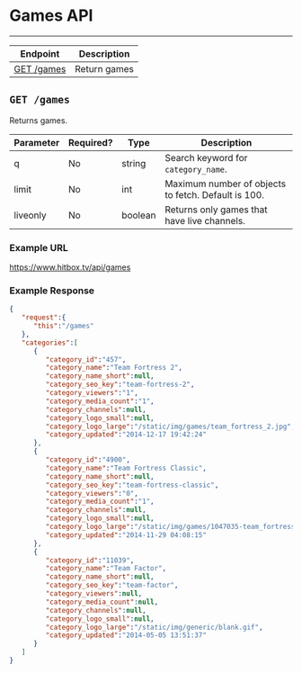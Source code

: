 # Games API
***

| Endpoint | Description |
| ---- | --------------- |
| [GET /games](/game/games.md#get-games) | Return games |

## `GET /games`

Returns games. 

| Parameter | Required? | Type | Description |
| --- | --- | --- | --- |
| q | No | string | Search keyword for `category_name`. |
| limit | No | int | Maximum number of objects to fetch. Default is 100. |
| liveonly | No | boolean | Returns only games that have live channels. |

### Example URL

https://www.hitbox.tv/api/games

### Example Response 

```json
{
   "request":{
      "this":"/games"
   },
   "categories":[
      {
         "category_id":"457",
         "category_name":"Team Fortress 2",
         "category_name_short":null,
         "category_seo_key":"team-fortress-2",
         "category_viewers":"1",
         "category_media_count":"1",
         "category_channels":null,
         "category_logo_small":null,
         "category_logo_large":"/static/img/games/team_fortress_2.jpg",
         "category_updated":"2014-12-17 19:42:24"
      },
      {
         "category_id":"4900",
         "category_name":"Team Fortress Classic",
         "category_name_short":null,
         "category_seo_key":"team-fortress-classic",
         "category_viewers":"0",
         "category_media_count":"1",
         "category_channels":null,
         "category_logo_small":null,
         "category_logo_large":"/static/img/games/1047035-team_fortress_classic_box.jpg",
         "category_updated":"2014-11-29 04:08:15"
      },
      {
         "category_id":"11039",
         "category_name":"Team Factor",
         "category_name_short":null,
         "category_seo_key":"team-factor",
         "category_viewers":null,
         "category_media_count":null,
         "category_channels":null,
         "category_logo_small":null,
         "category_logo_large":"/static/img/generic/blank.gif",
         "category_updated":"2014-05-05 13:51:37"
      }
   ]
}
```


